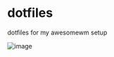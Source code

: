 # dotfiles

dotfiles for my awesomewm setup

![image](https://user-images.githubusercontent.com/95940523/218335778-7738be0b-991a-4f66-b0a0-e49d24ed1d31.png)
